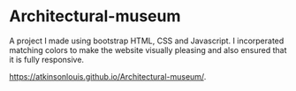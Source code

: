 # Architectural-museum

A project I made using bootstrap HTML, CSS and Javascript. I incorperated matching colors to make the website visually pleasing and also ensured that it is fully responsive. 

https://atkinsonlouis.github.io/Architectural-museum/.
